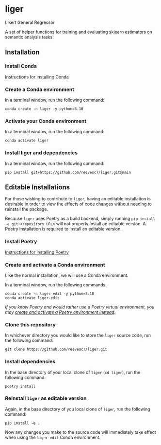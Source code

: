 # liger
Likert General Regressor

A set of helper functions for training and evaluating sklearn estimators on semantic analysis tasks.

## Installation

### Install Conda

[Instructions for installing Conda](https://docs.conda.io/projects/conda/en/latest/user-guide/install/index.html)

### Create a Conda environment

In a terminal window, run the following command:

```
conda create -n liger -y python=3.10
```

### Activate your Conda environment

In a terminal window, run the following command:

```
conda activate liger
```

### Install liger and dependencies

In a terminal window, run the following command:

```
pip install git+https://github.com/reevesc7/liger.git@main
```

## Editable Installations

For those wishing to contribute to `liger`, having an editable installation is desirable
in order to view the effects of code changes without needing to reinstall the package.

Because `liger` uses Poetry as a build backend,
simply running `pip install -e git+<repository URL>` will not properly install an editable version.
A Poetry installation is required to install an editable version.

### Install Poetry

[Instructions for installing Poetry](https://python-poetry.org/docs/)

### Create and activate a Conda environment

Like the normal installation, we will use a Conda environment.

In a terminal window, run the following commands:

```
conda create -n liger-edit -y python=3.10
conda activate liger-edit
```

*If you know Poetry and would rather use a Poetry virtual environment, you may
[create and activate a Poetry environment instead](https://python-poetry.org/docs/managing-environments/).*

### Clone this repository

In whichever directory you would like to store the `liger` source code, run the following command:

```
git clone https://github.com/reevesc7/liger.git
```

### Install dependencies

In the base directory of your local clone of `liger` (`cd liger`), run the following command:

```
poetry install
```

### Reinstall `liger` as editable version

Again, in the base directory of you local clone of `liger`, run the following command:

```
pip install -e .
```

Now any changes you make to the source code will immediately take effect when using
the `liger-edit` Conda environment.


